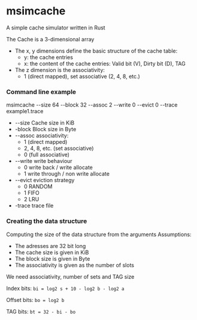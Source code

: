 # msimcache

A simple cache simulator written in Rust

The Cache is a 3-dimensional array
+ The x, y dimensions define the basic structure of the cache table:
  + y: the cache entries
  + x: the content of the cache entries: Valid bit (V), Dirty bit (D), TAG
+ The z dimension is the associativity:
  + 1 (direct mapped), set associative (2, 4, 8, etc.)


### Command line example
msimcache --size 64 --block 32 --assoc 2 --write 0 --evict 0 --trace example1.trace

+ --size Cache size in KiB
+ -block Block size in Byte
+ --assoc associativity:
  + 1 (direct mapped)
  + 2, 4, 8, etc. (set associative)
  + 0 (full associative)
+ --write write behaviour
  + 0 write back / write allocate
  + 1 write through / non write allocate
+ --evict eviction strategy
  + 0 RANDOM
  + 1 FIFO
  + 2 LRU
+ -trace trace file

### Creating the data structure

Computing the size of the data structure from the arguments
Assumptions:
+ The adresses are 32 bit long
+ The cache size is given in KiB
+ The block size is given in Byte
+ The associativity is given as the number of slots

We need associativity, number of sets and TAG size

Index bits: `bi = log2 s + 10 - log2 b - log2 a`

Offset bits: `bo = log2 b`

TAG bits: `bt = 32 - bi - bo`
